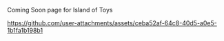 Coming Soon page for Island of Toys

https://github.com/user-attachments/assets/ceba52af-64c8-40d5-a0e5-1b1fa1b198b1

